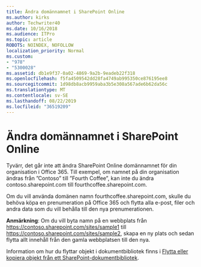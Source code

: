 ```yaml
---
title: Ändra domännamnet i SharePoint Online
ms.author: kirks
author: Techwriter40
ms.date: 10/16/2018
ms.audience: ITPro
ms.topic: article
ROBOTS: NOINDEX, NOFOLLOW
localization_priority: Normal
ms.custom:
- "978"
- "5300028"
ms.assetid: db1e9f37-0a02-4869-9a2b-9eadeb22f318
ms.openlocfilehash: f5fa4509542dd28fa4749ab995350ce876195ee8
ms.sourcegitcommit: 1d98db8acb9959aba3b5e308a567ade6b62da56c
ms.translationtype: MT
ms.contentlocale: sv-SE
ms.lasthandoff: 08/22/2019
ms.locfileid: "36519209"
---
```

# <a name="change-domain-name-in-sharepoint-online"></a>Ändra domännamnet i SharePoint Online

Tyvärr, det går inte att ändra SharePoint Online domännamnet för din organisation i Office 365. Till exempel, om namnet på din organisation ändras från ”Contoso” till ”Fourth Coffee”, kan inte du ändra contoso.sharepoint.com till fourthcoffee.sharepoint.com.
  
Om du vill använda domänen namn fourthcoffee.sharepoint.com, skulle du behöva köpa en prenumeration på Office 365 och flytta alla e-post, filer och andra data som du vill behålla till den nya prenumerationen.
  
 **Anmärkning**: Om du vill byta namn på en webbplats från https://contoso.sharepoint.com/sites/sample1 till https://contoso.sharepoint.com/sites/sample2, skapa en ny plats och sedan flytta allt innehåll från den gamla webbplatsen till den nya.
  
Information om hur du flyttar objekt i dokumentbibliotek finns i [Flytta eller kopiera objekt från ett SharePoint-dokumentbibliotek](https://go.microsoft.com/fwlink/?linkid=2025831).
  